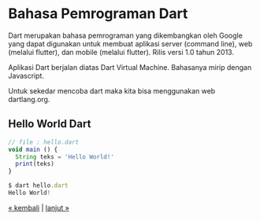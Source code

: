 # Bahasa Pemrograman Dart

Dart merupakan bahasa pemrograman yang dikembangkan oleh Google yang dapat digunakan untuk membuat aplikasi server (command line), web (melalui flutter), dan mobile (melalui flutter). Rilis versi 1.0 tahun 2013.

Aplikasi Dart berjalan diatas Dart Virtual Machine. Bahasanya mirip dengan Javascript.

Untuk sekedar mencoba dart maka kita bisa menggunakan web dartlang.org. 

## Hello World Dart

```js
// file : hello.dart
void main () {
  String teks = 'Hello World!' 
  print(teks)
}
```

```js
$ dart hello.dart
Hello World!
```


[&laquo; kembali](README.md) | [lanjut &raquo;](04.md)